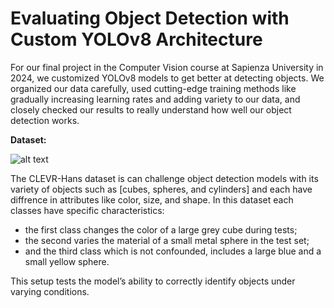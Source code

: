 Evaluating Object Detection with Custom YOLOv8 Architecture
==============

For our final project in the Computer Vision course at Sapienza University in 2024, we customized YOLOv8 models to get better at detecting objects. We organized our data carefully, used cutting-edge training methods like gradually increasing learning rates and adding variety to our data, and closely checked our results to really understand how well our object detection works.


**Dataset:**

![alt text](https://production-media.paperswithcode.com/datasets/CLEVR-Hans3.png)

The CLEVR-Hans dataset is can challenge object detection models with its variety of objects such as [cubes, spheres, and cylinders] and each have diffrence in attributes like color, size, and shape. 
In this dataset each classes have specific characteristics:
* the first class changes the color of a large grey cube during tests; 
* the second varies the material of a small metal sphere in the test set; 
* and the third class which is not confounded, includes a large blue and a small yellow sphere. 

This setup tests the model’s ability to correctly identify objects under varying conditions.
